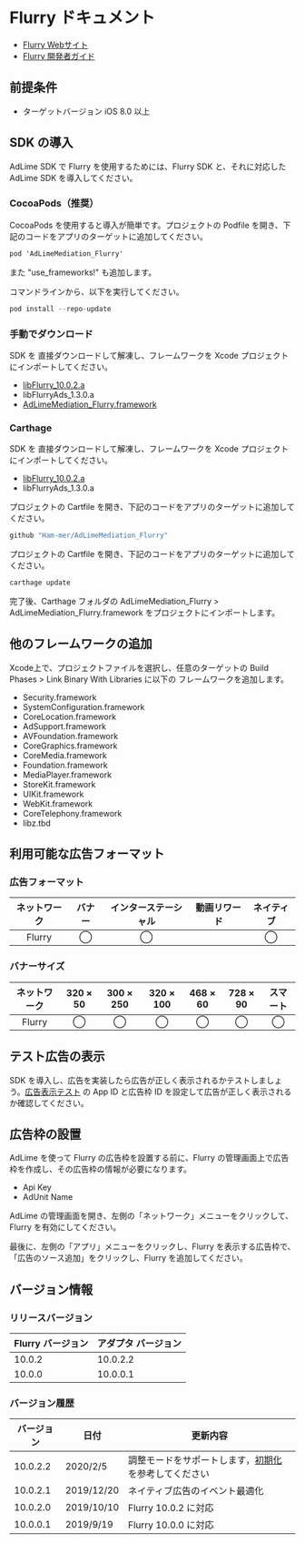 # Flurry ドキュメント
- [Flurry Webサイト](https://www.flurry.com/)
- [Flurry 開発者ガイド](https://developer.yahoo.com/flurry/docs/integrateflurry/ios/)

## 前提条件
- ターゲットバージョン iOS 8.0 以上

## SDK の導入
AdLime SDK で Flurry を使用するためには、Flurry SDK と、それに対応した AdLime SDK を導入してください。

### CocoaPods（推奨）

CocoaPods を使用すると導入が簡単です。プロジェクトの Podfile を開き、下記のコードをアプリのターゲットに追加してください。
```objectivec
pod 'AdLimeMediation_Flurry'
```
また "use_frameworks!" も追加します。

コマンドラインから、以下を実行してください。
```objectivec
pod install --repo-update
```

### 手動でダウンロード
SDK を 直接ダウンロードして解凍し、フレームワークを Xcode プロジェクトにインポートしてください。
- [libFlurry_10.0.2.a](https://github.com/flurry/Flurry-iOS-SDK)
- libFlurryAds_1.3.0.a
- [AdLimeMediation_Flurry.framework](https://github.com/Ham-mer/AdLime-iOS-Pub/raw/master/DownloadZip/AdLimeMediation_Flurry/10.0.2.2.zip)

### Carthage
SDK を 直接ダウンロードして解凍し、フレームワークを Xcode プロジェクトにインポートしてください。
- [libFlurry_10.0.2.a](https://github.com/flurry/Flurry-iOS-SDK)
- libFlurryAds_1.3.0.a

プロジェクトの Cartfile を開き、下記のコードをアプリのターゲットに追加してください。
```objectivec
github "Ham-mer/AdLimeMediation_Flurry"
```

プロジェクトの Cartfile を開き、下記のコードをアプリのターゲットに追加してください。
```objectivec
carthage update
```

完了後、Carthage フォルダの AdLimeMediation_Flurry > AdLimeMediation_Flurry.framework をプロジェクトにインポートします。

## 他のフレームワークの追加
Xcode上で、プロジェクトファイルを選択し、任意のターゲットの Build Phases > Link Binary With Libraries に以下の フレームワークを追加します。

- Security.framework
- SystemConfiguration.framework
- CoreLocation.framework
- AdSupport.framework 
- AVFoundation.framework 
- CoreGraphics.framework 
- CoreMedia.framework 
- Foundation.framework 
- MediaPlayer.framework 
- StoreKit.framework 
- UIKit.framework 
- WebKit.framework 
- CoreTelephony.framework 
- libz.tbd

## 利用可能な広告フォーマット

### 広告フォーマット
|ネットワーク|バナー|インターステーシャル|動画リワード|ネイティブ|
|:--------:|:----:|:----------:|:------:|:----:|
|Flurry    | ◯    | ◯          |        | ◯    |

### バナーサイズ
|ネットワーク|320 × 50  |300 × 250   |320 × 100  |468 × 60  |728 × 90  |スマート    |
|:-------:|:------:|:--------:|:-------:|:------:|:------:|:-------:|
|Flurry   |   ◯    |◯         |◯        |   ◯    |◯       |   ◯     |

## テスト広告の表示
SDK を導入し、広告を実装したら広告が正しく表示されるかテストしましょう。[広告表示テスト](./test.md#Flurry) の App ID と広告枠 ID を設定して広告が正しく表示されるか確認してください。


## 広告枠の設置

AdLime を使って Flurry の広告枠を設置する前に、Flurry の管理画面上で広告枠を作成し、その広告枠の情報が必要になります。
- Api Key
- AdUnit Name

AdLime の管理画面を開き、左側の「ネットワーク」メニューをクリックして、Flurry を有効にしてください。

最後に、左側の「アプリ」メニューをクリックし、Flurry を表示する広告枠で、「広告のソース追加」をクリックし、Flurry を追加してください。

## バージョン情報

### リリースバージョン
| Flurry バージョン | アダプタ バージョン |
|:-----------------|:----------------|
| 10.0.2           | 10.0.2.2        |
| 10.0.0           | 10.0.0.1        |

### バージョン履歴
| バージョン        | 日付       | 更新内容                           |
|-----------------|------------|----------------------------------|
| 10.0.2.2        | 2020/2/5   | 調整モードをサポートします，[初期化](./init.md)を参考してください|
| 10.0.2.1        | 2019/12/20 | ネイティブ広告のイベント最適化        |
| 10.0.2.0        | 2019/10/10 | Flurry 10.0.2  に対応          |
| 10.0.0.1        | 2019/9/19  | Flurry 10.0.0  に対応          |